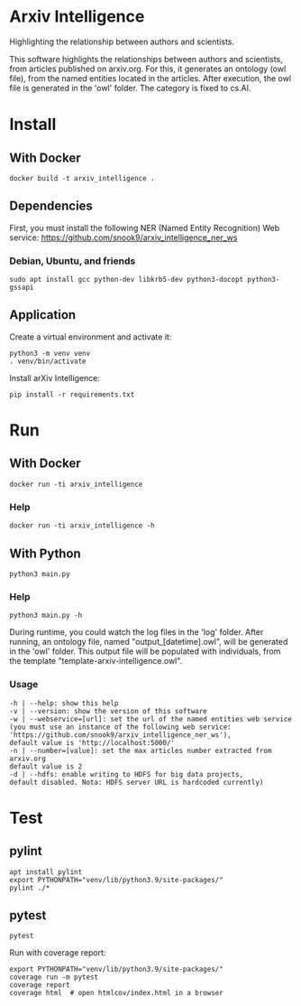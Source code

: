 # Arxiv Intelligence

Highlighting the relationship between authors and scientists.

This software highlights the relationships between authors and scientists, from articles published on arxiv.org. For this, it generates an ontology (owl file), from the named entities located in the articles.
After execution, the owl file is generated in the 'owl' folder.
The category is fixed to cs.AI.

# Install

## With Docker

    docker build -t arxiv_intelligence .

## Dependencies

First, you must install the following NER (Named Entity Recognition) Web service:
https://github.com/snook9/arxiv_intelligence_ner_ws

### Debian, Ubuntu, and friends

    sudo apt install gcc python-dev libkrb5-dev python3-docopt python3-gssapi

## Application

Create a virtual environment and activate it:

    python3 -m venv venv
    . venv/bin/activate

Install arXiv Intelligence:

    pip install -r requirements.txt

# Run

## With Docker

    docker run -ti arxiv_intelligence

### Help

    docker run -ti arxiv_intelligence -h

## With Python

    python3 main.py

### Help

    python3 main.py -h

During runtime, you could watch the log files in the 'log' folder.
After running, an ontology file, named "output_[datetime].owl", will be generated in the 'owl' folder. This output file will be populated with individuals, from the template "template-arxiv-intelligence.owl".

### Usage

    -h | --help: show this help
    -v | --version: show the version of this software
    -w | --webservice=[url]: set the url of the named entities web service (you must use an instance of the following web service: 'https://github.com/snook9/arxiv_intelligence_ner_ws'),
    default value is 'http://localhost:5000/'
    -n | --number=[value]: set the max articles number extracted from arxiv.org
    default value is 2
    -d | --hdfs: enable writing to HDFS for big data projects,
    default disabled. Nota: HDFS server URL is hardcoded currently)

# Test

## pylint

    apt install pylint
    export PYTHONPATH="venv/lib/python3.9/site-packages/"
    pylint ./*

## pytest

    pytest

Run with coverage report:

    export PYTHONPATH="venv/lib/python3.9/site-packages/"
    coverage run -m pytest
    coverage report
    coverage html  # open htmlcov/index.html in a browser
